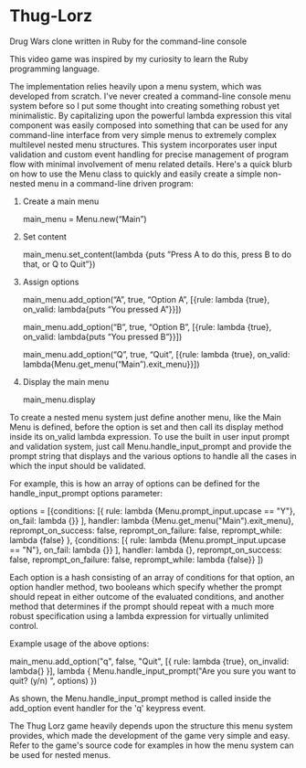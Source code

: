 # Thug-Lorz
Drug Wars clone written in Ruby for the command-line console

This video game was inspired by my curiosity to learn the Ruby programming language.

The implementation relies heavily upon a menu system, which was developed from scratch.  I've never created a command-line console menu system before so I put some thought into creating something robust yet minimalistic.  By capitalizing upon the powerful lambda expression this vital component was easily composed into something that can be used for any command-line interface from very simple menus to extremely complex multilevel nested menu structures.  This system incorporates user input validation and custom event handling for precise management of program flow with minimal involvement of menu related details.  Here's a quick blurb on how to use the Menu class to quickly and easily create a simple non-nested menu in a command-line driven program:


1. Create a main menu

	main_menu = Menu.new(“Main”)


2. Set content

	main_menu.set_content(lambda {puts ”Press A to do this, press B to do that, or Q to Quit”})


3. Assign options

	main_menu.add_option(“A”, true, “Option A”, [{rule: lambda {true}, on_valid: lambda{puts “You pressed A”}}])

	main_menu.add_option(“B”, true, “Option B”, [{rule: lambda {true}, on_valid: lambda{puts “You pressed B”}}])

	main_menu.add_option(“Q”, true, “Quit”, [{rule: lambda {true}, on_valid: lambda{Menu.get_menu(“Main”).exit_menu}}])


4. Display the main menu

	main_menu.display

 To create a nested menu system just define another menu, like the Main Menu is defined, before the option is set and then call its display method inside its on_valid lambda expression.  To use the built in user input prompt and validation system, just call Menu.handle_input_prompt and provide the prompt string that displays and the various options to handle all the cases in which the input should be validated.

For example, this is how an array of options can be defined for the handle_input_prompt options parameter:

options =
    [{conditions: [{
        rule: lambda {Menu.prompt_input.upcase == "Y"}, on_fail: lambda {}}
      ],
      handler: lambda {Menu.get_menu("Main").exit_menu},
      reprompt_on_success: false,
      reprompt_on_failure: false,
      reprompt_while: lambda {false}
      },
     {conditions: [{
        rule: lambda {Menu.prompt_input.upcase == "N"}, on_fail: lambda {}}
      ],
      handler: lambda {},
      reprompt_on_success: false,
      reprompt_on_failure: false,
      reprompt_while: lambda {false}}
    ])

Each option is a hash consisting of an array of conditions for that option, an option handler method, two booleans which specify whether the prompt should repeat in either outcome of the evaluated conditions, and another method that determines if the prompt should repeat with a much more robust specification using a lambda expression for virtually unlimited control.

Example usage of the above options:

main_menu.add_option("q", false, "Quit", [{ rule: lambda {true}, on_invalid: lambda{} }], lambda {
  Menu.handle_input_prompt("Are you sure you want to quit? (y/n) ", options)
})

As shown, the Menu.handle_input_prompt method is called inside the add_option event handler for the 'q' keypress event.

The Thug Lorz game heavily depends upon the structure this menu system provides, which made the development of the game very simple and easy.  Refer to the game's source code for examples in how the menu system can be used for nested menus.
